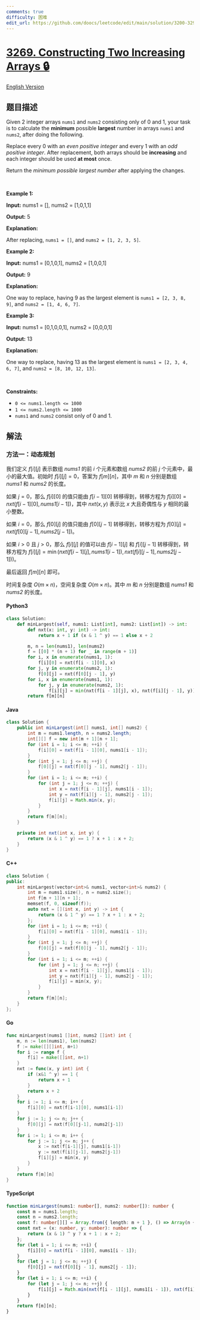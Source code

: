 ```yaml
---
comments: true
difficulty: 困难
edit_url: https://github.com/doocs/leetcode/edit/main/solution/3200-3299/3269.Constructing%20Two%20Increasing%20Arrays/README.md
---
```


<!-- problem:start -->

# [3269. Constructing Two Increasing Arrays 🔒](https://leetcode.cn/problems/constructing-two-increasing-arrays)

[English Version](/solution/3200-3299/3269.Constructing%20Two%20Increasing%20Arrays/README_EN.md)

## 题目描述

<!-- description:start -->

<p>Given 2 integer arrays <code>nums1</code> and <code>nums2</code> consisting only of 0 and 1, your task is to calculate the <strong>minimum</strong> possible <strong>largest</strong> number in arrays <code>nums1</code> and <code>nums2</code>, after doing the following.</p>

<p>Replace every 0 with an <em>even positive integer</em> and every 1 with an <em>odd positive integer</em>. After replacement, both arrays should be <strong>increasing</strong> and each integer should be used <strong>at most</strong> once.</p>

<p>Return the <em>minimum possible largest number</em> after applying the changes.</p>

<p>&nbsp;</p>
<p><strong class="example">Example 1:</strong></p>

<div class="example-block">
<p><strong>Input:</strong> <span class="example-io">nums1 = [], nums2 = [1,0,1,1]</span></p>

<p><strong>Output:</strong> <span class="example-io">5</span></p>

<p><strong>Explanation:</strong></p>

<p>After replacing, <code>nums1 = []</code>, and <code>nums2 = [1, 2, 3, 5]</code>.</p>
</div>

<p><strong class="example">Example 2:</strong></p>

<div class="example-block">
<p><strong>Input:</strong> <span class="example-io">nums1 = [0,1,0,1], nums2 = [1,0,0,1]</span></p>

<p><strong>Output:</strong> <span class="example-io">9</span></p>

<p><strong>Explanation:</strong></p>

<p>One way to replace, having 9 as the largest element is <code>nums1 = [2, 3, 8, 9]</code>, and <code>nums2 = [1, 4, 6, 7]</code>.</p>
</div>

<p><strong class="example">Example 3:</strong></p>

<div class="example-block">
<p><strong>Input:</strong> <span class="example-io">nums1 = [0,1,0,0,1], nums2 = [0,0,0,1]</span></p>

<p><strong>Output:</strong> <span class="example-io">13</span></p>

<p><strong>Explanation:</strong></p>

<p>One way to replace, having 13 as the largest element is <code>nums1 = [2, 3, 4, 6, 7]</code>, and <code>nums2 = [8, 10, 12, 13]</code>.</p>
</div>

<p>&nbsp;</p>
<p><strong>Constraints:</strong></p>

<ul>
	<li><code>0 &lt;= nums1.length &lt;= 1000</code></li>
	<li><code>1 &lt;= nums2.length &lt;= 1000</code></li>
	<li><code>nums1</code> and <code>nums2</code> consist only of 0 and 1.</li>
</ul>

<!-- description:end -->

## 解法

<!-- solution:start -->

### 方法一：动态规划

我们定义 $f[i][j]$ 表示数组 $\textit{nums1}$ 的前 $i$ 个元素和数组 $\textit{nums2}$ 的前 $j$ 个元素中，最小的最大值。初始时 $f[i][j] = 0$，答案为 $f[m][n]$，其中 $m$ 和 $n$ 分别是数组 $\textit{nums1}$ 和 $\textit{nums2}$ 的长度。

如果 $j = 0$，那么 $f[i][0]$ 的值只能由 $f[i - 1][0]$ 转移得到，转移方程为 $f[i][0] = \textit{nxt}(f[i - 1][0], \textit{nums1}[i - 1])$，其中 $\textit{nxt}(x, y)$ 表示比 $x$ 大且奇偶性与 $y$ 相同的最小整数。

如果 $i = 0$，那么 $f[0][j]$ 的值只能由 $f[0][j - 1]$ 转移得到，转移方程为 $f[0][j] = \textit{nxt}(f[0][j - 1], \textit{nums2}[j - 1])$。

如果 $i > 0$ 且 $j > 0$，那么 $f[i][j]$ 的值可以由 $f[i - 1][j]$ 和 $f[i][j - 1]$ 转移得到，转移方程为 $f[i][j] = \min(\textit{nxt}(f[i - 1][j], \textit{nums1}[i - 1]), \textit{nxt}(f[i][j - 1], \textit{nums2}[j - 1]))$。

最后返回 $f[m][n]$ 即可。

时间复杂度 $O(m \times n)$，空间复杂度 $O(m \times n)$。其中 $m$ 和 $n$ 分别是数组 $\textit{nums1}$ 和 $\textit{nums2}$ 的长度。

<!-- tabs:start -->

#### Python3

```python
class Solution:
    def minLargest(self, nums1: List[int], nums2: List[int]) -> int:
        def nxt(x: int, y: int) -> int:
            return x + 1 if (x & 1 ^ y) == 1 else x + 2

        m, n = len(nums1), len(nums2)
        f = [[0] * (n + 1) for _ in range(m + 1)]
        for i, x in enumerate(nums1, 1):
            f[i][0] = nxt(f[i - 1][0], x)
        for j, y in enumerate(nums2, 1):
            f[0][j] = nxt(f[0][j - 1], y)
        for i, x in enumerate(nums1, 1):
            for j, y in enumerate(nums2, 1):
                f[i][j] = min(nxt(f[i - 1][j], x), nxt(f[i][j - 1], y))
        return f[m][n]
```

#### Java

```java
class Solution {
    public int minLargest(int[] nums1, int[] nums2) {
        int m = nums1.length, n = nums2.length;
        int[][] f = new int[m + 1][n + 1];
        for (int i = 1; i <= m; ++i) {
            f[i][0] = nxt(f[i - 1][0], nums1[i - 1]);
        }
        for (int j = 1; j <= n; ++j) {
            f[0][j] = nxt(f[0][j - 1], nums2[j - 1]);
        }
        for (int i = 1; i <= m; ++i) {
            for (int j = 1; j <= n; ++j) {
                int x = nxt(f[i - 1][j], nums1[i - 1]);
                int y = nxt(f[i][j - 1], nums2[j - 1]);
                f[i][j] = Math.min(x, y);
            }
        }
        return f[m][n];
    }

    private int nxt(int x, int y) {
        return (x & 1 ^ y) == 1 ? x + 1 : x + 2;
    }
}
```

#### C++

```cpp
class Solution {
public:
    int minLargest(vector<int>& nums1, vector<int>& nums2) {
        int m = nums1.size(), n = nums2.size();
        int f[m + 1][n + 1];
        memset(f, 0, sizeof(f));
        auto nxt = [](int x, int y) -> int {
            return (x & 1 ^ y) == 1 ? x + 1 : x + 2;
        };
        for (int i = 1; i <= m; ++i) {
            f[i][0] = nxt(f[i - 1][0], nums1[i - 1]);
        }
        for (int j = 1; j <= n; ++j) {
            f[0][j] = nxt(f[0][j - 1], nums2[j - 1]);
        }
        for (int i = 1; i <= m; ++i) {
            for (int j = 1; j <= n; ++j) {
                int x = nxt(f[i - 1][j], nums1[i - 1]);
                int y = nxt(f[i][j - 1], nums2[j - 1]);
                f[i][j] = min(x, y);
            }
        }
        return f[m][n];
    }
};
```

#### Go

```go
func minLargest(nums1 []int, nums2 []int) int {
	m, n := len(nums1), len(nums2)
	f := make([][]int, m+1)
	for i := range f {
		f[i] = make([]int, n+1)
	}
	nxt := func(x, y int) int {
		if (x&1 ^ y) == 1 {
			return x + 1
		}
		return x + 2
	}
	for i := 1; i <= m; i++ {
		f[i][0] = nxt(f[i-1][0], nums1[i-1])
	}
	for j := 1; j <= n; j++ {
		f[0][j] = nxt(f[0][j-1], nums2[j-1])
	}
	for i := 1; i <= m; i++ {
		for j := 1; j <= n; j++ {
			x := nxt(f[i-1][j], nums1[i-1])
			y := nxt(f[i][j-1], nums2[j-1])
			f[i][j] = min(x, y)
		}
	}
	return f[m][n]
}
```

#### TypeScript

```ts
function minLargest(nums1: number[], nums2: number[]): number {
    const m = nums1.length;
    const n = nums2.length;
    const f: number[][] = Array.from({ length: m + 1 }, () => Array(n + 1).fill(0));
    const nxt = (x: number, y: number): number => {
        return (x & 1) ^ y ? x + 1 : x + 2;
    };
    for (let i = 1; i <= m; ++i) {
        f[i][0] = nxt(f[i - 1][0], nums1[i - 1]);
    }
    for (let j = 1; j <= n; ++j) {
        f[0][j] = nxt(f[0][j - 1], nums2[j - 1]);
    }
    for (let i = 1; i <= m; ++i) {
        for (let j = 1; j <= n; ++j) {
            f[i][j] = Math.min(nxt(f[i - 1][j], nums1[i - 1]), nxt(f[i][j - 1], nums2[j - 1]));
        }
    }
    return f[m][n];
}
```

<!-- tabs:end -->

<!-- solution:end -->

<!-- problem:end -->
